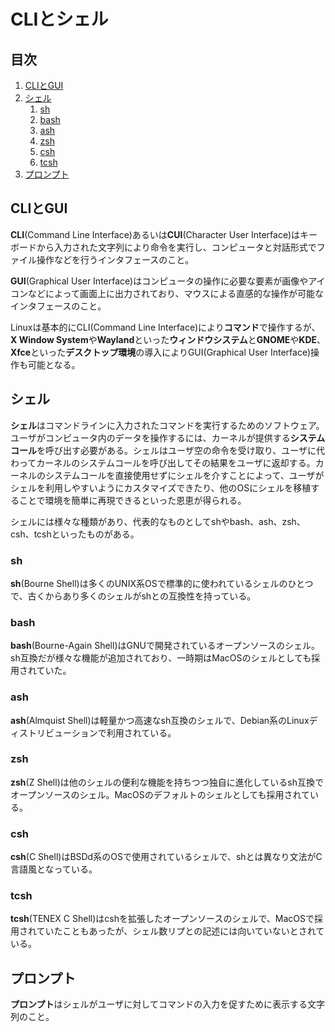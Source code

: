 # CLIとシェル


## 目次

1. [CLIとGUI](#cliとgui)
1. [シェル](#シェル)
	1. [sh](#sh)
	1. [bash](#bash)
	1. [ash](#ash)
	1. [zsh](#zsh)
	1. [csh](#csh)
	1. [tcsh](#tcsh)
1. [プロンプト](#プロンプト)


## CLIとGUI

**CLI**(Command Line Interface)あるいは**CUI**(Character User Interface)はキーボードから入力された文字列により命令を実行し、コンピュータと対話形式でファイル操作などを行うインタフェースのこと。

**GUI**(Graphical User Interface)はコンピュータの操作に必要な要素が画像やアイコンなどによって画面上に出力されており、マウスによる直感的な操作が可能なインタフェースのこと。

Linuxは基本的にCLI(Command Line Interface)により**コマンド**で操作するが、**X Window System**や**Wayland**といった**ウィンドウシステム**と**GNOME**や**KDE**、**Xfce**といった**デスクトップ環境**の導入によりGUI(Graphical User Interface)操作も可能となる。


## シェル

**シェル**はコマンドラインに入力されたコマンドを実行するためのソフトウェア。ユーザがコンピュータ内のデータを操作するには、カーネルが提供する**システムコール**を呼び出す必要がある。シェルはユーザ空の命令を受け取り、ユーザに代わってカーネルのシステムコールを呼び出してその結果をユーザに返却する。カーネルのシステムコールを直接使用せずにシェルを介すことによって、ユーザがシェルを利用しやすいようにカスタマイズできたり、他のOSにシェルを移植することで環境を簡単に再現できるといった恩恵が得られる。

シェルには様々な種類があり、代表的なものとしてshやbash、ash、zsh、csh、tcshといったものがある。

### sh

**sh**(Bourne Shell)は多くのUNIX系OSで標準的に使われているシェルのひとつで、古くからあり多くのシェルがshとの互換性を持っている。

### bash

**bash**(Bourne-Again Shell)はGNUで開発されているオープンソースのシェル。sh互換だが様々な機能が追加されており、一時期はMacOSのシェルとしても採用されていた。

### ash

**ash**(Almquist Shell)は軽量かつ高速なsh互換のシェルで、Debian系のLinuxディストリビューションで利用されている。

### zsh

**zsh**(Z Shell)は他のシェルの便利な機能を持ちつつ独自に進化しているsh互換でオープンソースのシェル。MacOSのデフォルトのシェルとしても採用されている。

### csh

**csh**(C Shell)はBSDd系のOSで使用されているシェルで、shとは異なり文法がC言語風となっている。

### tcsh

**tcsh**(TENEX C Shell)はcshを拡張したオープンソースのシェルで、MacOSで採用されていたこともあったが、シェル数リプとの記述には向いていないとされている。


## プロンプト

**プロンプト**はシェルがユーザに対してコマンドの入力を促すために表示する文字列のこと。
